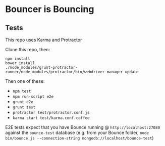 # Bouncer is Bouncing

## Tests

This repo uses Karma and Protractor

Clone this repo, then:

```
npm install
bower install
./node_modules/grunt-protractor-runner/node_modules/protractor/bin/webdriver-manager update
```

Then one of these:

* ``npm test``
* ``npm run-script e2e``
* ``grunt e2e``
* ``grunt test``
* ``protractor test/protractor.conf.js``
* ``karma start test/karma.conf.coffee``

E2E tests expect that you have Bounce running @ ``http://localhost:27080`` against the ``bounce-test`` database (e.g. from your Bounce folder, ``node bin/bounce.js --connection-string mongodb://localhost/bounce-test``)
